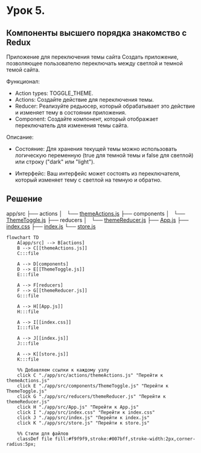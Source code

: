 # Урок 5. 

## Компоненты высшего порядка знакомство с Redux

Приложение для переключения темы сайта
Создать приложение, позволяющее пользователю переключать между светлой и темной темой сайта.

Функционал:

- Action types: TOGGLE_THEME.
- Actions: Создайте действие для переключения темы.
- Reducer: Реализуйте редьюсер, который обрабатывает это действие и изменяет тему в состоянии приложения.
- Component: Создайте компонент, который отображает переключатель для изменения темы сайта.


Описание:

- Состояние: Для хранения текущей темы можно использовать логическую переменную (true для темной темы и false для светлой) или строку ("dark" или "light").

- Интерфейс: Ваш интерфейс может состоять из переключателя, который изменяет тему с светлой на темную и обратно.

## Решение

app/src
├── actions
│   └── [themeActions.js](./app/src/actions/themeActions.js)
├── components
│   └── [ThemeToggle.js](./app/src/components/ThemeToggle.js)
├── reducers
│   └── [themeReducer.js](./app/src/reducers/themeReducer.js)
├── [App.js](./app/src/App.js)
├── [index.css](./app/src/index.css)
├── [index.js](./app/src/index.js)
└── [store.js](./app/src/store.js)


```mermaid
flowchart TD
    A[app/src] --> B[actions]
    B --> C[[themeActions.js]]
    C:::file

    A --> D[components]
    D --> E[[ThemeToggle.js]]
    E:::file

    A --> F[reducers]
    F --> G[[themeReducer.js]]
    G:::file

    A --> H[[App.js]]
    H:::file

    A --> I[[index.css]]
    I:::file

    A --> J[[index.js]]
    J:::file

    A --> K[[store.js]]
    K:::file

    %% Добавляем ссылки к каждому узлу
    click C "./app/src/actions/themeActions.js" "Перейти к themeActions.js"
    click E "./app/src/components/ThemeToggle.js" "Перейти к ThemeToggle.js"
    click G "./app/src/reducers/themeReducer.js" "Перейти к themeReducer.js"
    click H "./app/src/App.js" "Перейти к App.js"
    click I "./app/src/index.css" "Перейти к index.css"
    click J "./app/src/index.js" "Перейти к index.js"
    click K "./app/src/store.js" "Перейти к store.js"

    %% Стили для файлов
    classDef file fill:#f9f9f9,stroke:#007bff,stroke-width:2px,corner-radius:5px;
```

